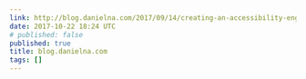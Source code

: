 ```yaml
---
link: http://blog.danielna.com/2017/09/14/creating-an-accessibility-engineering-practice.html#manual-accessibility-review
date: 2017-10-22 18:24 UTC
# published: false
published: true
title: blog.danielna.com
tags: []
---
```



